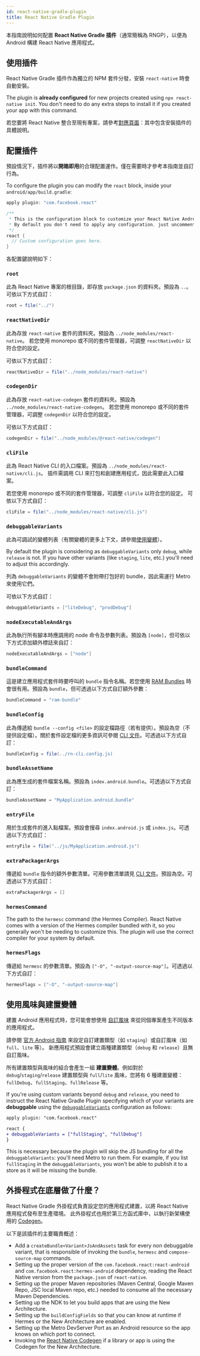 ```yaml
---
id: react-native-gradle-plugin
title: React Native Gradle Plugin
---
```


本指南說明如何配置 **React Native Gradle 插件**（通常簡稱為 RNGP），以便為 Android 構建 React Native 應用程式。

## 使用插件

React Native Gradle 插件作為獨立的 NPM 套件分發，安裝 `react-native` 時會自動安裝。

The plugin is **already configured** for new projects created using `npx react-native init`. You don't need to do any extra steps to install it if you created your app with this command.

若您要將 React Native 整合至現有專案，請參考[對應頁面](/docs/next/integration-with-existing-apps#configuring-gradle)：其中包含安裝插件的具體說明。

## 配置插件

預設情況下，插件將以**開箱即用**的合理配置運作。僅在需要時才參考本指南並自訂行為。

To configure the plugin you can modify the `react` block, inside your `android/app/build.gradle`:

```groovy
apply plugin: "com.facebook.react"

/**
 * This is the configuration block to customize your React Native Android app.
 * By default you don't need to apply any configuration, just uncomment the lines you need.
 */
react {
  // Custom configuration goes here.
}
```

各配置鍵說明如下：

### `root`

此為 React Native 專案的根目錄，即存放 `package.json` 的資料夾。預設為 `..`。可依以下方式自訂：

```groovy
root = file("../")
```

### `reactNativeDir`

此為存放 `react-native` 套件的資料夾。預設為 `../node_modules/react-native`。
若您使用 monorepo 或不同的套件管理器，可調整 `reactNativeDir` 以符合您的設定。

可依以下方式自訂：

```groovy
reactNativeDir = file("../node_modules/react-native")
```

### `codegenDir`

此為存放 `react-native-codegen` 套件的資料夾。預設為 `../node_modules/react-native-codegen`。
若您使用 monorepo 或不同的套件管理器，可調整 `codegenDir` 以符合您的設定。

可依以下方式自訂：

```groovy
codegenDir = file("../node_modules/@react-native/codegen")
```

### `cliFile`

此為 React Native CLI 的入口檔案。預設為 `../node_modules/react-native/cli.js`。
插件需調用 CLI 來打包和創建應用程式，因此需要此入口檔案。

若您使用 monorepo 或不同的套件管理器，可調整 `cliFile` 以符合您的設定。
可依以下方式自訂：

```groovy
cliFile = file("../node_modules/react-native/cli.js")
```

### `debuggableVariants`

此為可調試的變體列表（有關變體的更多上下文，請參閱[使用變體](#using-variants)）。

By default the plugin is considering as `debuggableVariants` only `debug`, while `release` is not. If you have other
variants (like `staging`, `lite`, etc.) you'll need to adjust this accordingly.

列為 `debuggableVariants` 的變體不會附帶打包好的 bundle，因此需運行 Metro 來使用它們。

可依以下方式自訂：

```groovy
debuggableVariants = ["liteDebug", "prodDebug"]
```

### `nodeExecutableAndArgs`

此為執行所有腳本時應調用的 node 命令及參數列表。預設為 `[node]`，但可依以下方式添加額外標誌來自訂：

```groovy
nodeExecutableAndArgs = ["node"]
```

### `bundleCommand`

這是建立應用程式套件時要呼叫的 `bundle` 指令名稱。若您使用 [RAM Bundles](https://reactnative.dev/docs/0.74/ram-bundles-inline-requires) 時會很有用。預設為 `bundle`，但可透過以下方式自訂額外參數：

```groovy
bundleCommand = "ram-bundle"
```

### `bundleConfig`

此為傳遞給 `bundle --config <file>` 的設定檔路徑（若有提供）。預設為空（不提供設定檔）。關於套件設定檔的更多資訊可參閱 [CLI 文件](https://github.com/react-native-community/cli/blob/main/docs/commands.md#bundle)。可透過以下方式自訂：

```groovy
bundleConfig = file(../rn-cli.config.js)
```

### `bundleAssetName`

此為應生成的套件檔案名稱。預設為 `index.android.bundle`。可透過以下方式自訂：

```groovy
bundleAssetName = "MyApplication.android.bundle"
```

### `entryFile`

用於生成套件的進入點檔案。預設會搜尋 `index.android.js` 或 `index.js`。可透過以下方式自訂：

```groovy
entryFile = file("../js/MyApplication.android.js")
```

### `extraPackagerArgs`

傳遞給 `bundle` 指令的額外參數清單。可用參數清單請見 [CLI 文件](https://github.com/react-native-community/cli/blob/main/docs/commands.md#bundle)。預設為空。可透過以下方式自訂：

```groovy
extraPackagerArgs = []
```

### `hermesCommand`

The path to the `hermesc` command (the Hermes Compiler). React Native comes with a version of the Hermes compiler bundled with it, so you generally won't be needing to customize this. The plugin will use the correct compiler for your system by default.

### `hermesFlags`

傳遞給 `hermesc` 的參數清單。預設為 `["-O", "-output-source-map"]`。可透過以下方式自訂：

```groovy
hermesFlags = ["-O", "-output-source-map"]
```

## 使用風味與建置變體

建置 Android 應用程式時，您可能會想使用 [自訂風味](https://developer.android.com/studio/build/build-variants#product-flavors) 來從同個專案產生不同版本的應用程式。

請參閱 [官方 Android 指南](https://developer.android.com/studio/build/build-variants) 來設定自訂建置類型（如 `staging`）或自訂風味（如 `full`、`lite` 等）。
新應用程式預設會建立兩種建置類型（`debug` 和 `release`）且無自訂風味。

所有建置類型與風味的組合會產生一組 **建置變體**。例如對於 `debug`/`staging`/`release` 建置類型與 `full`/`lite` 風味，您將有 6 種建置變體：`fullDebug`、`fullStaging`、`fullRelease` 等。

If you're using custom variants beyond `debug` and `release`, you need to instruct the React Native Gradle Plugin specifying which of your variants are **debuggable** using the [`debuggableVariants`](#debuggablevariants) configuration as follows:

```diff
apply plugin: "com.facebook.react"

react {
+ debuggableVariants = ["fullStaging", "fullDebug"]
}
```

This is necessary because the plugin will skip the JS bundling for all the `debuggableVariants`: you'll need Metro to run them. For example, if you list `fullStaging` in the `debuggableVariants`, you won't be able to publish it to a store as it will be missing the bundle.

## 外掛程式在底層做了什麼？

React Native Gradle 外掛程式負責設定您的應用程式建置，以將 React Native 應用程式發布至生產環境。
此外掛程式也用於第三方函式庫中，以執行新架構使用的 [Codegen](https://github.com/reactwg/react-native-new-architecture/blob/main/docs/codegen.md)。

以下是該插件的主要職責概述：

- Add a `createBundle<Variant>JsAndAssets` task for every non debuggable variant, that is responsible of invoking the `bundle`, `hermesc` and `compose-source-map` commands.
- Setting up the proper version of the `com.facebook.react:react-android` and `com.facebook.react:hermes-android` dependency, reading the React Native version from the `package.json` of `react-native`.
- Setting up the proper Maven repositories (Maven Central, Google Maven Repo, JSC local Maven repo, etc.) needed to consume all the necessary Maven Dependencies.
- Setting up the NDK to let you build apps that are using the New Architecture.
- Setting up the `buildConfigFields` so that you can know at runtime if Hermes or the New Architecture are enabled.
- Setting up the Metro DevServer Port as an Android resource so the app knows on which port to connect.
- Invoking the [React Native Codegen](https://github.com/reactwg/react-native-new-architecture/blob/main/docs/codegen.md) if a library or app is using the Codegen for the New Architecture.